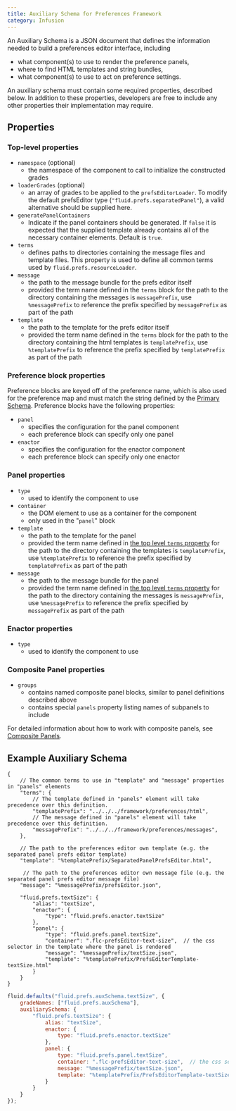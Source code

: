 ```yaml
---
title: Auxiliary Schema for Preferences Framework
category: Infusion
---
```


An Auxiliary Schema is a JSON document that defines the information needed to build a preferences editor interface, including

* what component(s) to use to render the preference panels,
* where to find HTML templates and string bundles,
* what component(s) to use to act on preference settings.

An auxiliary schema must contain some required properties, described below. In addition to these properties, developers
are free to include any other properties their implementation may require.

## Properties

### Top-level properties

* `namespace` (optional)
  * the namespace of the component to call to initialize the constructed grades
* `loaderGrades` (optional)
  * an array of grades to be applied to the `prefsEditorLoader`. To modify the default prefsEditor type
    (`"fluid.prefs.separatedPanel"`), a valid alternative should be supplied here.
* `generatePanelContainers`
  * Indicate if the panel containers should be generated. If `false` it is expected that the supplied template already
    contains all of the necessary container elements. Default is `true`.
* `terms`
  * defines paths to directories containing the message files and template files. This property is used to define all
    common terms used by `fluid.prefs.resourceLoader`.
* `message`
  * the path to the message bundle for the prefs editor itself
  * provided the term name defined in the `terms` block for the path to the directory containing the messages is
    `messagePrefix`, use `%messagePrefix` to reference the prefix specified by `messagePrefix` as part of the path
* `template`
  * the path to the template for the prefs editor itself
  * provided the term name defined in the `terms` block for the path to the directory containing the html templates is
    `templatePrefix`, use `%templatePrefix` to reference the prefix specified by `templatePrefix` as part of the path

### Preference block properties

Preference blocks are keyed off of the preference name, which is also used for the preference map and must match the
string defined by the [Primary Schema](PrimarySchemaForPreferencesFramework.md). Preference blocks have  the following
properties:

* `panel`
  * specifies the configuration for the panel component
  * each preference block can specify only one panel
* `enactor`
  * specifies the configuration for the enactor component
  * each preference block can specify only one enactor

### Panel properties

* `type`
  * used to identify the component to use
* `container`
  * the DOM element to use as a container for the component
  * only used in the "`panel`" block
* `template`
  * the path to the template for the panel
  * provided the term name defined in [the top level `terms` property](#top-level-properties) for the path to the
    directory containing the templates is `templatePrefix`, use `%templatePrefix` to reference the prefix specified by
    `templatePrefix` as part of the path
* `message`
  * the path to the message bundle for the panel
  * provided the term name defined in [the top level `terms` property](#top-level-properties) for the path to the
    directory containing the messages is `messagePrefix`, use `%messagePrefix` to reference the prefix specified by
    `messagePrefix` as part of the path

### Enactor properties

* `type`
  * used to identify the component to use

### Composite Panel properties

* `groups`
  * contains named composite panel blocks, similar to panel definitions described above
  * contains special `panels` property listing names of subpanels to include

For detailed information about how to work with composite panels, see [Composite Panels](CompositePanels.md).

## Example Auxiliary Schema

```json5
{
    // The common terms to use in "template" and "message" properties in "panels" elements
    "terms": {
        // The template defined in "panels" element will take precedence over this definition.
        "templatePrefix": "../../../framework/preferences/html",
        // The message defined in "panels" element will take precedence over this definition.
        "messagePrefix": "../../../framework/preferences/messages",
    },

    // The path to the preferences editor own template (e.g. the separated panel prefs editor template)
    "template": "%templatePrefix/SeparatedPanelPrefsEditor.html",

     // The path to the preferences editor own message file (e.g. the separated panel prefs editor message file)
    "message": "%messagePrefix/prefsEditor.json",

    "fluid.prefs.textSize": {
        "alias": "textSize",
        "enactor": {
            "type": "fluid.prefs.enactor.textSize"
        },
        "panel": {
            "type": "fluid.prefs.panel.textSize",
            "container": ".flc-prefsEditor-text-size",  // the css selector in the template where the panel is rendered
            "message": "%messagePrefix/textSize.json",
            "template": "%templatePrefix/PrefsEditorTemplate-textSize.html"
        }
    }
}
```

```JavaScript
fluid.defaults("fluid.prefs.auxSchema.textSize", {
    gradeNames: ["fluid.prefs.auxSchema"],
    auxiliarySchema: {
        "fluid.prefs.textSize": {
            alias: "textSize",
            enactor: {
                type: "fluid.prefs.enactor.textSize"
            },
            panel: {
                type: "fluid.prefs.panel.textSize",
                container: ".flc-prefsEditor-text-size",  // the css selector in the template where the panel is rendered
                message: "%messagePrefix/textSize.json",
                template: "%templatePrefix/PrefsEditorTemplate-textSize.html"
            }
        }
    }
});
```
